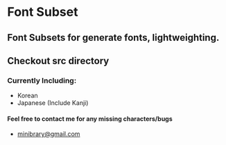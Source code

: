 # Font Subset

## Font Subsets for generate fonts, lightweighting.

## Checkout src directory

### Currently Including:
- Korean
- Japanese (Include Kanji)

#### Feel free to contact me for any missing characters/bugs
* minibrary@gmail.com
